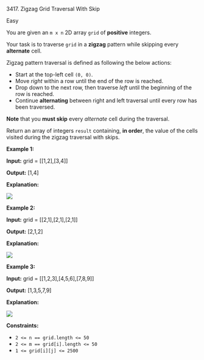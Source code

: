 3417\. Zigzag Grid Traversal With Skip

Easy

You are given an `m x n` 2D array `grid` of **positive** integers.

Your task is to traverse `grid` in a **zigzag** pattern while skipping every **alternate** cell.

Zigzag pattern traversal is defined as following the below actions:

*   Start at the top-left cell `(0, 0)`.
*   Move _right_ within a row until the end of the row is reached.
*   Drop down to the next row, then traverse _left_ until the beginning of the row is reached.
*   Continue **alternating** between right and left traversal until every row has been traversed.

**Note** that you **must skip** every _alternate_ cell during the traversal.

Return an array of integers `result` containing, **in order**, the value of the cells visited during the zigzag traversal with skips.

**Example 1:**

**Input:** grid = [[1,2],[3,4]]

**Output:** [1,4]

**Explanation:**

**![](https://assets.leetcode.com/uploads/2024/11/23/4012_example0.png)**

**Example 2:**

**Input:** grid = [[2,1],[2,1],[2,1]]

**Output:** [2,1,2]

**Explanation:**

![](https://assets.leetcode.com/uploads/2024/11/23/4012_example1.png)

**Example 3:**

**Input:** grid = [[1,2,3],[4,5,6],[7,8,9]]

**Output:** [1,3,5,7,9]

**Explanation:**

![](https://assets.leetcode.com/uploads/2024/11/23/4012_example2.png)

**Constraints:**

*   `2 <= n == grid.length <= 50`
*   `2 <= m == grid[i].length <= 50`
*   `1 <= grid[i][j] <= 2500`
